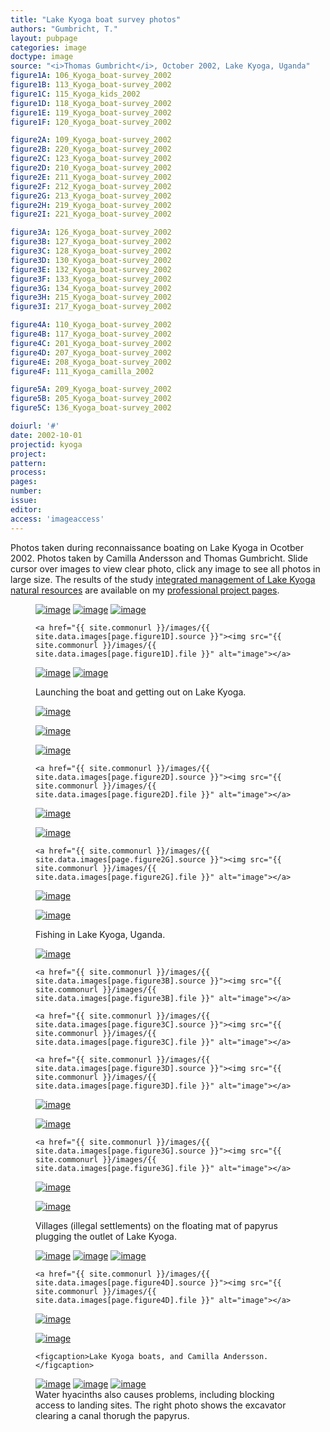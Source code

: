 ```yaml
---
title: "Lake Kyoga boat survey photos"
authors: "Gumbricht, T."
layout: pubpage
categories: image
doctype: image
source: "<i>Thomas Gumbricht</i>, October 2002, Lake Kyoga, Uganda"
figure1A: 106_Kyoga_boat-survey_2002
figure1B: 113_Kyoga_boat-survey_2002
figure1C: 115_Kyoga_kids_2002
figure1D: 118_Kyoga_boat-survey_2002
figure1E: 119_Kyoga_boat-survey_2002
figure1F: 120_Kyoga_boat-survey_2002

figure2A: 109_Kyoga_boat-survey_2002
figure2B: 220_Kyoga_boat-survey_2002
figure2C: 123_Kyoga_boat-survey_2002
figure2D: 210_Kyoga_boat-survey_2002
figure2E: 211_Kyoga_boat-survey_2002
figure2F: 212_Kyoga_boat-survey_2002
figure2G: 213_Kyoga_boat-survey_2002
figure2H: 219_Kyoga_boat-survey_2002
figure2I: 221_Kyoga_boat-survey_2002

figure3A: 126_Kyoga_boat-survey_2002
figure3B: 127_Kyoga_boat-survey_2002
figure3C: 128_Kyoga_boat-survey_2002
figure3D: 130_Kyoga_boat-survey_2002
figure3E: 132_Kyoga_boat-survey_2002
figure3F: 133_Kyoga_boat-survey_2002
figure3G: 134_Kyoga_boat-survey_2002
figure3H: 215_Kyoga_boat-survey_2002
figure3I: 217_Kyoga_boat-survey_2002

figure4A: 110_Kyoga_boat-survey_2002
figure4B: 117_Kyoga_boat-survey_2002
figure4C: 201_Kyoga_boat-survey_2002
figure4D: 207_Kyoga_boat-survey_2002
figure4E: 208_Kyoga_boat-survey_2002
figure4F: 111_Kyoga_camilla_2002

figure5A: 209_Kyoga_boat-survey_2002
figure5B: 205_Kyoga_boat-survey_2002
figure5C: 136_Kyoga_boat-survey_2002

doiurl: '#'
date: 2002-10-01
projectid: kyoga
project:
pattern:
process:
pages:
number:
issue:
editor:
access: 'imageaccess'
---
```


Photos taken during reconnaissance boating on Lake Kyoga in Ocotber 2002. Photos taken by Camilla Andersson and Thomas Gumbricht. Slide cursor over images to view clear photo, click any image to see all photos in large size. The results of the study [integrated management of Lake Kyoga natural resources](https://karttur.github.io/professional/lakekyoga/) are available on my [professional project pages](https://karttur.github.io/professional/projects/).

<figure class="third">
	<a href="{{ site.commonurl }}/images/{{ site.data.images[page.figure1A].source }}"><img src="{{ site.commonurl }}/images/{{ site.data.images[page.figure1A].file }}" alt="image"></a>
  <a href="{{ site.commonurl }}/images/{{ site.data.images[page.figure1B].source }}"><img src="{{ site.commonurl }}/images/{{ site.data.images[page.figure1B].file }}" alt="image"></a>
  <a href="{{ site.commonurl }}/images/{{ site.data.images[page.figure1C].source }}"><img src="{{ site.commonurl }}/images/{{ site.data.images[page.figure1C].file }}" alt="image"></a>

	<a href="{{ site.commonurl }}/images/{{ site.data.images[page.figure1D].source }}"><img src="{{ site.commonurl }}/images/{{ site.data.images[page.figure1D].file }}" alt="image"></a>
  <a href="{{ site.commonurl }}/images/{{ site.data.images[page.figure1E].source }}"><img src="{{ site.commonurl }}/images/{{ site.data.images[page.figure1E].file }}" alt="image"></a>
  <a href="{{ site.commonurl }}/images/{{ site.data.images[page.figure1F].source }}"><img src="{{ site.commonurl }}/images/{{ site.data.images[page.figure1F].file }}" alt="image"></a>
  <figcaption>Launching the boat and getting out on Lake Kyoga.</figcaption>
</figure>

<figure class="third">
	<a href="{{ site.commonurl }}/images/{{ site.data.images[page.figure2A].source }}"><img src="{{ site.commonurl }}/images/{{ site.data.images[page.figure2A].file }}" alt="image"></a>

  <a href="{{ site.commonurl }}/images/{{ site.data.images[page.figure2B].source }}"><img src="{{ site.commonurl }}/images/{{ site.data.images[page.figure2B].file }}" alt="image"></a>

  <a href="{{ site.commonurl }}/images/{{ site.data.images[page.figure2C].source }}"><img src="{{ site.commonurl }}/images/{{ site.data.images[page.figure2C].file }}" alt="image"></a>

	<a href="{{ site.commonurl }}/images/{{ site.data.images[page.figure2D].source }}"><img src="{{ site.commonurl }}/images/{{ site.data.images[page.figure2D].file }}" alt="image"></a>

  <a href="{{ site.commonurl }}/images/{{ site.data.images[page.figure2E].source }}"><img src="{{ site.commonurl }}/images/{{ site.data.images[page.figure2E].file }}" alt="image"></a>

  <a href="{{ site.commonurl }}/images/{{ site.data.images[page.figure2F].source }}"><img src="{{ site.commonurl }}/images/{{ site.data.images[page.figure2F].file }}" alt="image"></a>

	<a href="{{ site.commonurl }}/images/{{ site.data.images[page.figure2G].source }}"><img src="{{ site.commonurl }}/images/{{ site.data.images[page.figure2G].file }}" alt="image"></a>

  <a href="{{ site.commonurl }}/images/{{ site.data.images[page.figure2H].source }}"><img src="{{ site.commonurl }}/images/{{ site.data.images[page.figure2H].file }}" alt="image"></a>

  <a href="{{ site.commonurl }}/images/{{ site.data.images[page.figure2I].source }}"><img src="{{ site.commonurl }}/images/{{ site.data.images[page.figure2I].file }}" alt="image"></a>

  <figcaption>Fishing in Lake Kyoga, Uganda. </figcaption>
</figure>

<figure class="third">
	<a href="{{ site.commonurl }}/images/{{ site.data.images[page.figure3A].source }}"><img src="{{ site.commonurl }}/images/{{ site.data.images[page.figure3A].file }}" alt="image"></a>

	<a href="{{ site.commonurl }}/images/{{ site.data.images[page.figure3B].source }}"><img src="{{ site.commonurl }}/images/{{ site.data.images[page.figure3B].file }}" alt="image"></a>

	<a href="{{ site.commonurl }}/images/{{ site.data.images[page.figure3C].source }}"><img src="{{ site.commonurl }}/images/{{ site.data.images[page.figure3C].file }}" alt="image"></a>

	<a href="{{ site.commonurl }}/images/{{ site.data.images[page.figure3D].source }}"><img src="{{ site.commonurl }}/images/{{ site.data.images[page.figure3D].file }}" alt="image"></a>

  <a href="{{ site.commonurl }}/images/{{ site.data.images[page.figure3E].source }}"><img src="{{ site.commonurl }}/images/{{ site.data.images[page.figure3E].file }}" alt="image"></a>

  <a href="{{ site.commonurl }}/images/{{ site.data.images[page.figure3F].source }}"><img src="{{ site.commonurl }}/images/{{ site.data.images[page.figure3F].file }}" alt="image"></a>

	<a href="{{ site.commonurl }}/images/{{ site.data.images[page.figure3G].source }}"><img src="{{ site.commonurl }}/images/{{ site.data.images[page.figure3G].file }}" alt="image"></a>

  <a href="{{ site.commonurl }}/images/{{ site.data.images[page.figure3H].source }}"><img src="{{ site.commonurl }}/images/{{ site.data.images[page.figure3H].file }}" alt="image"></a>

  <a href="{{ site.commonurl }}/images/{{ site.data.images[page.figure3I].source }}"><img src="{{ site.commonurl }}/images/{{ site.data.images[page.figure3I].file }}" alt="image"></a>

  <figcaption>Villages (illegal settlements) on the floating mat of papyrus plugging the outlet of Lake Kyoga.  </figcaption>
</figure>

<figure class="third">
	<a href="{{ site.commonurl }}/images/{{ site.data.images[page.figure4A].source }}"><img src="{{ site.commonurl }}/images/{{ site.data.images[page.figure4A].file }}" alt="image"></a>
  <a href="{{ site.commonurl }}/images/{{ site.data.images[page.figure4B].source }}"><img src="{{ site.commonurl }}/images/{{ site.data.images[page.figure4B].file }}" alt="image"></a>
  <a href="{{ site.commonurl }}/images/{{ site.data.images[page.figure4C].source }}"><img src="{{ site.commonurl }}/images/{{ site.data.images[page.figure4C].file }}" alt="image"></a>

	<a href="{{ site.commonurl }}/images/{{ site.data.images[page.figure4D].source }}"><img src="{{ site.commonurl }}/images/{{ site.data.images[page.figure4D].file }}" alt="image"></a>

  <a href="{{ site.commonurl }}/images/{{ site.data.images[page.figure4E].source }}"><img src="{{ site.commonurl }}/images/{{ site.data.images[page.figure4E].file }}" alt="image"></a>

  <a href="{{ site.commonurl }}/images/{{ site.data.images[page.figure4F].source }}"><img src="{{ site.commonurl }}/images/{{ site.data.images[page.figure4F].file }}" alt="image"></a>

	<figcaption>Lake Kyoga boats, and Camilla Andersson.</figcaption>
</figure>

<figure class="third">
	<a href="{{ site.commonurl }}/images/{{ site.data.images[page.figure5A].source }}"><img src="{{ site.commonurl }}/images/{{ site.data.images[page.figure5A].file }}" alt="image"></a>
  <a href="{{ site.commonurl }}/images/{{ site.data.images[page.figure5B].source }}"><img src="{{ site.commonurl }}/images/{{ site.data.images[page.figure5B].file }}" alt="image"></a>
  <a href="{{ site.commonurl }}/images/{{ site.data.images[page.figure5C].source }}"><img src="{{ site.commonurl }}/images/{{ site.data.images[page.figure5C].file }}" alt="image"></a>
	<a href="{{ site.commonurl }}/images/{{
	site.data.images[page.figure5C].file }}" alt="image"></a>

  <figcaption>Water hyacinths also causes problems, including blocking access to landing sites. The right photo shows the excavator clearing a canal thorugh the papyrus. </figcaption>
</figure>
